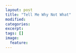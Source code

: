```yaml
---
layout: post
title: "Tell Me Why Not What"
modified:
categories: 
excerpt:
tags: []
image:
  feature:
---
```


